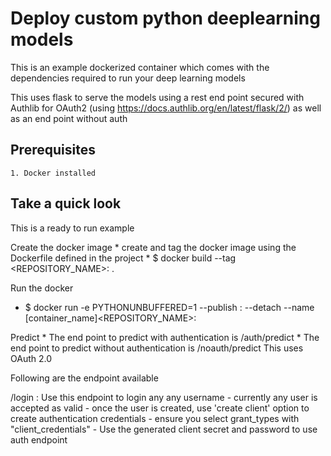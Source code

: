 # Deploy custom python deeplearning models

This is an example dockerized container which comes with the dependencies required to run your deep learning models

This uses flask to serve the models using a rest end point secured with Authlib for OAuth2 (using https://docs.authlib.org/en/latest/flask/2/) as well as an end point without auth

## Prerequisites
    1. Docker installed

## Take a quick look
This is a ready to run example 

Create the docker image
    * create and tag the docker image using the Dockerfile defined in the project
    * $ docker build --tag <REPOSITORY_NAME>:<TAG> .

Run the docker 
   * $ docker run -e PYTHONUNBUFFERED=1 --publish <PORT-MAPPING>:<PORT-MAPPING>  --detach --name [container_name]<REPOSITORY_NAME>:<TAG>

Predict
    * The end point to predict with authentication is /auth/predict
    * The end point to predict without authentication is /noauth/predict
    This uses OAuth 2.0 

Following are the endpoint available

/login : Use this endpoint to login any any username - currently any user is accepted as valid - once the user is created, use 'create client' option to create authentication credentials - ensure you select grant_types with "client_credentials" - Use the generated client secret and password to use auth endpoint
